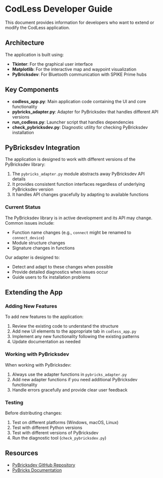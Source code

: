 # CodLess Developer Guide

This document provides information for developers who want to extend or modify the CodLess application.

## Architecture

The application is built using:

- **Tkinter**: For the graphical user interface
- **Matplotlib**: For the interactive map and waypoint visualization
- **PyBricksdev**: For Bluetooth communication with SPIKE Prime hubs

## Key Components

- **codless_app.py**: Main application code containing the UI and core functionality
- **pybricks_adapter.py**: Adapter for PyBricksdev that handles different API versions
- **run_codless.py**: Launcher script that handles dependencies
- **check_pybricksdev.py**: Diagnostic utility for checking PyBricksdev installation

## PyBricksdev Integration

The application is designed to work with different versions of the PyBricksdev library:

1. The `pybricks_adapter.py` module abstracts away PyBricksdev API details
2. It provides consistent function interfaces regardless of underlying PyBricksdev version
3. It handles API changes gracefully by adapting to available functions

### Current Status

The PyBricksdev library is in active development and its API may change. Common issues include:

- Function name changes (e.g., `connect` might be renamed to `connect_device`)
- Module structure changes
- Signature changes in functions

Our adapter is designed to:
- Detect and adapt to these changes when possible
- Provide detailed diagnostics when issues occur
- Guide users to fix installation problems

## Extending the App

### Adding New Features

To add new features to the application:

1. Review the existing code to understand the structure
2. Add new UI elements to the appropriate tab in `codless_app.py`
3. Implement any new functionality following the existing patterns
4. Update documentation as needed

### Working with PyBricksdev

When working with PyBricksdev:

1. Always use the adapter functions in `pybricks_adapter.py`
2. Add new adapter functions if you need additional PyBricksdev functionality
3. Handle errors gracefully and provide clear user feedback

### Testing

Before distributing changes:

1. Test on different platforms (Windows, macOS, Linux)
2. Test with different Python versions
3. Test with different versions of PyBricksdev
4. Run the diagnostic tool (`check_pybricksdev.py`)

## Resources

- [PyBricksdev GitHub Repository](https://github.com/pybricks/pybricksdev)
- [PyBricks Documentation](https://pybricks.com/) 